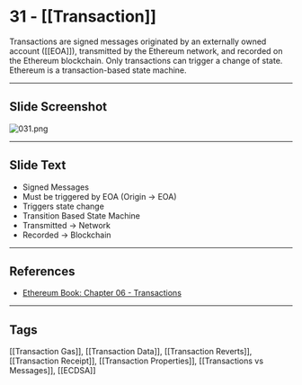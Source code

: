 # 31 - [[Transaction]]

Transactions are signed messages originated by an externally owned account ([[EOA]]), transmitted by the Ethereum network, and recorded on the Ethereum blockchain. Only transactions can trigger a change of state. Ethereum is a transaction-based state machine.

___
## Slide Screenshot
![031.png](../images/ethereum101/031.png)
___
## Slide Text
- Signed Messages
- Must be triggered by EOA (Origin -> EOA)
- Triggers state change
- Transition Based State Machine
- Transmitted -> Network
- Recorded -> Blockchain
___
## References 
- [Ethereum Book: Chapter 06 - Transactions](https://github.com/ethereumbook/ethereumbook/blob/develop/06transactions.asciidoc)
___
## Tags
[[Transaction Gas]], [[Transaction Data]], [[Transaction Reverts]],[[Transaction Receipt]], [[Transaction Properties]], [[Transactions vs Messages]], [[ECDSA]]